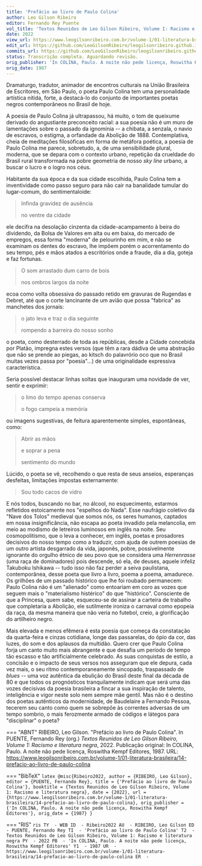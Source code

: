 ```yaml
---
title: 'Prefácio ao livro de Paulo Colina'
author: Leo Gilson Ribeiro
editor: Fernando Rey Puente
vol_title: 'Textos Reunidos de Leo Gilson Ribeiro, Volume I: Racismo e literatura negra'
date: 2022
view_url: https://www.leogilsonribeiro.com.br/volume-1/01-literatura-brasileira/14-prefacio-ao-livro-de-paulo-colina
edit_url: https://github.com/LeoGilsonRibeiro/leogilsonribeiro.github.io/edit/main//docs/markdown/volume-1/01-literatura-brasileira/14-prefacio-ao-livro-de-paulo-colina.md
commits_url: https://github.com/LeoGilsonRibeiro/leogilsonribeiro.github.io/commits/main/docs/markdown/volume-1/01-literatura-brasileira/14-prefacio-ao-livro-de-paulo-colina.md
status: Transcrição completa. Aguardando revisão.
orig_publisher: 'In COLINA, Paulo. A noite não pede licença, Roswitha Kempf Editores'
orig_date: 1987
---
```


Dramaturgo, tradutor, animador de encontros culturais na União Brasileira de Escritores, em São Paulo, o poeta Paulo Colina tem uma personalidade artística nítida, forte, a destacá-lo do conjunto de importantes poetas negros contemporâneos no Brasil de hoje.

A poesia de Paulo Colina já ultrapassou, há muito, o tom de queixume derivado do angustiante preconceito racial: a sua poesia não é um muro de lamentações sobre o passado da ignomínia -- a chibata, a senzala, o navio de escravos, o estigma, a orfandade da Abolição de 1888. Contemplativa, cheia de meditações filosóficas em forma de metáfora poética, a poesia de Paulo Colina me parece, sobretudo, a, de uma sensibilidade plural, moderna, que se depara com o contexto urbano, repetição da crueldade do Brasil rural transformada na pobre geometria de nosso *sky line* urbano, a buscar o lucro e o logro nos céus.

Habitante da sua época e da sua cidade escolhida, Paulo Colina tem a inventividade como passo seguro para não cair na banalidade tumular do lugar-comum, do sentimentaloide:

> Infinda gravidez de ausência 
>
> no ventre da cidade

ele decifra na desolação cinzenta da cidade-acampamento à beira do dividendo, da Bolsa de Valores em alta ou em baixa, do mercado de empregos, essa forma "moderna" de pelourinho em mim, e não se examinam os dentes do escravo, lhe impõem porém o acorrentamento do seu tempo, pés e mãos atados a escritórios onde a fraude, dia a dia, goteja e faz fortunas.

> O som arrastado dum carro de bois
>
> nos ombros largos da noite

ecoa como volta obsessiva do passado retido em gravuras de Rugendas e Debret, até que o corte lancinante de um avião que possa "fabrica" as manchetes dos jornais:

> o jato leva e traz o dia seguinte
>
> rompendo a barreira do nosso sonho

o poeta, como desterrado de toda as repúblicas, desde a Cidade concebida por Platão, impregna estes versos (que têm a rara dádiva de uma abstração que não se prende ao piegas, ao kitsch do palavrório oco que no Brasil muitas vezes passa por "poesia"\...) de uma originalidade expressiva característica.

Seria possível destacar linhas soltas que inauguram uma novidade de ver, sentir e exprimir:

> o limo do tempo apenas conserva
>
> o fogo campeia a memória

ou imagens sugestivas, de feitura aparentemente simples, espontâneas, como:

> Abrir as mãos
>
> e soprar a pena
>
> sentimento do mundo

Lúcido, o poeta se vê, recolhendo o que resta de seus anseios, esperanças desfeitas, limitações impostas externamente:

> Sou todo cacos de vidro

E nós todos, buscando no bar, no álcool, no esquecimento, estarmos refletidos estoicamente nos "espelhos do Nada". Esse naufrágio coletivo da "Nave dos Tolos" medieval que somos nós, os seres humanos, captados em nossa insignificância, não escapa ao poeta invadido pela melancolia, em meio ao modismo de letreiros luminosos em inglês na noite. Seu cosmopolitismo, que o leva a conhecer, em inglês, poetas e prosadores decisivos do nosso tempo como a traduzir, com ajuda de outrem poesias de um outro artista desgarrado da vida, japonês, pobre, possivelmente ignorante do orgulho étnico de seu povo que se considera uma *Herrenrasse* (uma raça de dominadores) pois descende, só ela, de deuses, aquele infeliz Takuboku Ishikawa -- tudo isso não faz perder a seiva paulistana, contemporânea, desse poeta que livro a livro, poema a poema, amadurece. Os grilhões de um passado histórico que lhe foi roubado permanecem: Paulo Colina não é um "alienado" como entoariam em coro as vozes que seguem mais o "materialismo histérico" do que "histórico". Consciente de que a Princesa, quem sabe, esqueceu-se de assinar a carteira de trabalho que completaria a Abolição, ele sutilmente ironiza o carnaval como epopeia da raça, da mesma maneira que não veria no futebol, creio, a glorificação do artilheiro negro.

Mais elevada e menos efêmera é esta poesia que começa da constatação da quarta-feira e cinzas cotidiana, longe das passarelas, do ópio da cor, das luzes, do som e dos aplausos da multidão. Quero crer que Paulo Colina forja um canto muito mais abrangente e que desafia um período de tempo tão escasso e tão artificialmente celebrado. As suas conquistas de estilo, a concisão e o impacto de seus versos nos asseguram que ele depura, cada vez mais, o seu ritmo contemporaneamente sincopado, traspassado de *blues* -- uma voz autêntica da ebulição do Brasil deste final da década de 80 e que todos os prognósticos tranquilamente indicam que será uma das vozes decisivas da poesia brasileira a fincar a sua inspiração de talento, inteligência e vigor neste solo nem sempre mãe gentil. Mas não é o destino dos poetas autênticos da modernidade, de Baudelaire a Fernando Pessoa, tecerem seu canto como quem se sobrepõe às correntes adversas de um tempo sombrio, o mais ferozmente armado de códigos e látegos para "disciplinar" o poeta?


=== "ABNT"
    RIBEIRO, Leo Gilson. "Prefácio ao livro de Paulo Colina". In PUENTE, Fernando Rey (org.) <em>Textos Reunidos de Leo Gilson Ribeiro, Volume 1: Racismo e literatura negra</em>, 2022. Publicação original: In COLINA, Paulo. A noite não pede licença, Roswitha Kempf Editores, 1987. URL: <a href="stable_url">https://www.leogilsonribeiro.com.br/volume-1/01-literatura-brasileira/14-prefacio-ao-livro-de-paulo-colina</a>

=== "BibTeX"
    ```latex
    @misc{Ribeiro2022,
    author = {RIBEIRO, Leo Gilson},
    editor = {PUENTE, Fernando Rey},
    title = {'Prefácio ao livro de Paulo Colina'},
    booktitle = {Textos Reunidos de Leo Gilson Ribeiro, Volume 1: Racismo e literatura negra},
    date = {2022},
    url = {https://www.leogilsonribeiro.com.br/volume-1/01-literatura-brasileira/14-prefacio-ao-livro-de-paulo-colina},
    orig_publisher = {'In COLINA, Paulo. A noite não pede licença, Roswitha Kempf Editores'},
    orig_date = {1987}
    }
    ```

=== "RIS"
    ```ris
    TY  - WEB
    ID  - Ribeiro2022
    AU  - RIBEIRO, Leo Gilson
    ED  - PUENTE, Fernando Rey
    TI  - 'Prefácio ao livro de Paulo Colina'
    T2  - Textos Reunidos de Leo Gilson Ribeiro, Volume 1: Racismo e literatura negra
    PY  - 2022
    PB  - 'In COLINA, Paulo. A noite não pede licença, Roswitha Kempf Editores'
    Y1  - 1987
    UR  - https://www.leogilsonribeiro.com.br/volume-1/01-literatura-brasileira/14-prefacio-ao-livro-de-paulo-colina
    ER  - 
    ```
